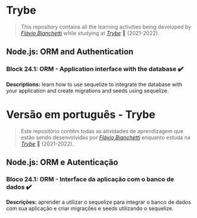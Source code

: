 # Trybe

> This repository contains all the learning activities being developed by _[Flávio Bianchetti](https://www.linkedin.com/in/flaviobianchetti/)_ while studying at _[Trybe](https://www.betrybe.com/)_ :rocket: (2021-2022).

## Node.js: ORM and Authentication


### Block 24.1: ORM - Application interface with the database :heavy_check_mark:

**Descriptions:** learn how to use sequelize to integrate the database with your application and create migrations and seeds using sequelize.

# Versão em português - Trybe

> Este repositório contêm todas as atividades de aprendizagem que estão sendo desenvolvidas por  _[Flávio Bianchetti](https://www.linkedin.com/in/flaviobianchetti/)_ enquanto estuda na _[Trybe](https://www.betrybe.com/)_ :rocket: (2021-2022).

## Node.js: ORM e Autenticação


### Bloco 24.1: ORM - Interface da aplicação com o banco de dados :heavy_check_mark:

**Descrições:** aprender a utilizar o sequelize para integrar o banco de dados com sua aplicação e criar migrações e seeds utilizando o sequelize.